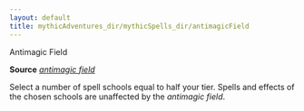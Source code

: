 ```yaml
---
layout: default
title: mythicAdventures_dir/mythicSpells_dir/antimagicField
---
```

Antimagic Field

**Source** [_antimagic field_](../../spells_dir/antimagicField#_antimagic-field)

Select a number of spell schools equal to half your tier. Spells and effects of the chosen schools are unaffected by the _antimagic field_.

